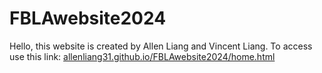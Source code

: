 # FBLAwebsite2024
Hello, this website is created by Allen Liang and Vincent Liang.
To access use this link: [allenliang31.github.io/FBLAwebsite2024/home.html](https://allenliang31.github.io/FBLAwebsite2024/home.html)
